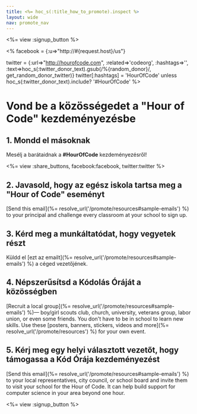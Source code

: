 ```yaml
---
title: <%= hoc_s(:title_how_to_promote).inspect %>
layout: wide
nav: promote_nav
---
```

<%= view :signup_button %>

<% facebook = {:u=>"http://#{request.host}/us"}

twitter = {:url=>"http://hourofcode.com", :related=>'codeorg', :hashtags=>'', :text=>hoc_s(:twitter_donor_text).gsub(/%{random_donor}/, get_random_donor_twitter)} twitter[:hashtags] = 'HourOfCode' unless hoc_s(:twitter_donor_text).include? '#HourOfCode' %>

# Vond be a közösségedet a "Hour of Code" kezdeményezésbe

## 1. Mondd el másoknak

Mesélj a barátaidnak a **#HourOfCode** kezdeményezésről!

<%= view :share_buttons, facebook:facebook, twitter:twitter %>

## 2. Javasold, hogy az egész iskola tartsa meg a "Hour of Code" eseményt

[Send this email](%= resolve_url('/promote/resources#sample-emails') %) to your principal and challenge every classroom at your school to sign up.

## 3. Kérd meg a munkáltatódat, hogy vegyetek részt

Küldd el [ezt az emailt](%= resolve_url('/promote/resources#sample-emails') %) a céged vezetőjének.

## 4. Népszerűsítsd a Kódolás Óráját a közösségben

[Recruit a local group](%= resolve_url('/promote/resources#sample-emails') %)— boy/girl scouts club, church, university, veterans group, labor union, or even some friends. You don't have to be in school to learn new skills. Use these [posters, banners, stickers, videos and more](%= resolve_url('/promote/resources') %) for your own event.

## 5. Kérj meg egy helyi választott vezetőt, hogy támogassa a Kód Órája kezdeményezést

[Send this email](%= resolve_url('/promote/resources#sample-emails') %) to your local representatives, city council, or school board and invite them to visit your school for the Hour of Code. It can help build support for computer science in your area beyond one hour.

<%= view :signup_button %>